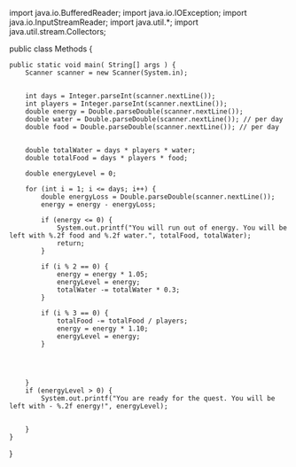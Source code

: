 
import java.io.BufferedReader;
import java.io.IOException;
import java.io.InputStreamReader;
import java.util.*;
import java.util.stream.Collectors;


public class Methods {


    public static void main( String[] args ) {
        Scanner scanner = new Scanner(System.in);


        int days = Integer.parseInt(scanner.nextLine());
        int players = Integer.parseInt(scanner.nextLine());
        double energy = Double.parseDouble(scanner.nextLine());
        double water = Double.parseDouble(scanner.nextLine()); // per day
        double food = Double.parseDouble(scanner.nextLine()); // per day


        double totalWater = days * players * water;
        double totalFood = days * players * food;

        double energyLevel = 0;

        for (int i = 1; i <= days; i++) {
            double energyLoss = Double.parseDouble(scanner.nextLine());
            energy = energy - energyLoss;

            if (energy <= 0) {
                System.out.printf("You will run out of energy. You will be left with %.2f food and %.2f water.", totalFood, totalWater);
                return;
            }

            if (i % 2 == 0) {
                energy = energy * 1.05;
                energyLevel = energy;
                totalWater -= totalWater * 0.3;
            }

            if (i % 3 == 0) {
                totalFood -= totalFood / players;
                energy = energy * 1.10;
                energyLevel = energy;
            }




        }
        if (energyLevel > 0) {
            System.out.printf("You are ready for the quest. You will be left with - %.2f energy!", energyLevel);


        }
    }
}


